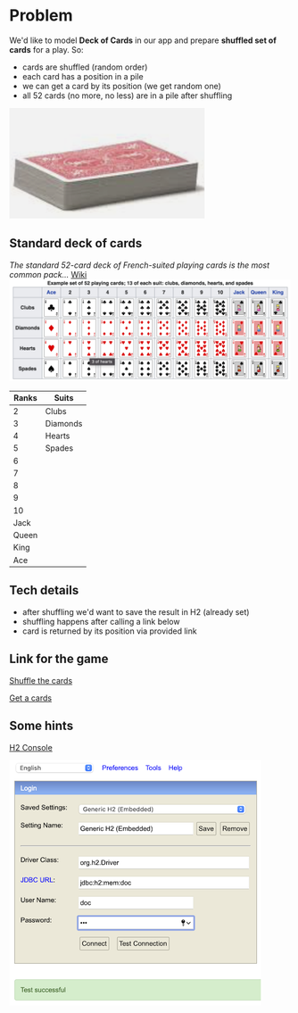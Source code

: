 # Problem
We'd like to model __Deck of Cards__ in our app and prepare __shuffled set of cards__ for a play.
So:
* cards are shuffled (random order)
* each card has a position in a pile
* we can get a card by its position (we get random one)
* all 52 cards (no more, no less) are in a pile after shuffling

![Deck of Cards](./img/pile-of-cards.png "Pile of Cards")

## Standard deck of cards
_The standard 52-card deck of French-suited playing cards is the most common pack..._ [Wiki](https://en.wikipedia.org/wiki/Standard_52-card_deck)
![Deck of Cards](./img/deck-of-cards.png "Deck of Cards")

| Ranks | Suits        |
|-------|--------------|
| 2     | Clubs |
| 3     | Diamonds |
| 4     | Hearts |
| 5     | Spades |
| 6     |  |
| 7     |  |
| 8     |  |
| 9     |  |
| 10    |  |
| Jack  |  |
| Queen |  |
| King  |  |
| Ace   |  |

## Tech details
* after shuffling we'd want to save the result in H2 (already set)
* shuffling happens after calling a link below
* card is returned by its position via provided link

## Link for the game
[Shuffle the cards](http://localhost:8080/shuffle)

[Get a cards](http://localhost:8080/card/42)
## Some hints
[H2 Console](http://localhost:8080/h2-console)

![H2 Console](./img/h2-console.png "H2 Console")
